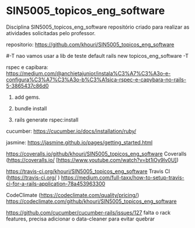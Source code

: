 # SIN5005_topicos_eng_software
Disciplina SIN5005_topicos_eng_software repositório criado para realizar
as atividades solicitadas pelo professor.

repositorio:
https://github.com/khouri/SIN5005_topicos_eng_software


#-T nao vamos usar a lib de teste default
rails new topicos_eng_software -T

rspec e capibara:
https://medium.com/@anchietajunior/instala%C3%A7%C3%A3o-e-configura%C3%A7%C3%A3o-b%C3%A1sica-rspec-e-capybara-no-rails-5-3865437c86d0

1. add gems.   

2. bundle install

3. rails generate rspec:install


cucumber:
https://cucumber.io/docs/installation/ruby/


jasmine:
https://jasmine.github.io/pages/getting_started.html


https://coveralls.io/github/khouri/SIN5005_topicos_eng_software
Coveralls (https://coveralls.io/ [https://www.youtube.com/watch?v=bt1iOy9lv0U])


https://travis-ci.org/khouri/SIN5005_topicos_eng_software
Travis CI (https://travis-ci.org/ )
https://medium.com/full-taxx/how-to-setup-travis-ci-for-a-rails-application-78a453963300


CodeClimate (https://codeclimate.com/quality/pricing/)
https://codeclimate.com/github/khouri/SIN5005_topicos_eng_software


https://github.com/cucumber/cucumber-rails/issues/127
falta o rack features, precisa adicionar o data-cleaner para evitar quebrar 